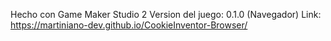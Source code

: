 Hecho con Game Maker Studio 2
Version del juego: 0.1.0 (Navegador)
Link: https://martiniano-dev.github.io/CookieInventor-Browser/
